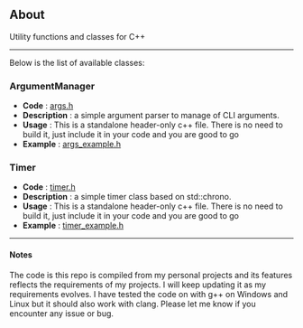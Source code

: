 ## About
Utility functions and classes for C++

-------

Below is the list of available classes:
### ArgumentManager
- __Code__ : [args.h](https://github.com/gnader/cppUtilCode/blob/master/src/args.h)
- __Description__ : a simple argument parser to manage of CLI arguments.
- __Usage__ : This is a standalone header-only c++ file. There is no need to build it, just include it in your code and you are good to go
- __Example__ : [args_example.h](https://github.com/gnader/cpp_utils/blob/master/examples/args_example.cpp)

### Timer
- __Code__ : [timer.h](https://github.com/gnader/cppUtilCode/blob/master/src/timer.h)
- __Description__ : a simple timer class based on std::chrono.
- __Usage__ : This is a standalone header-only c++ file. There is no need to build it, just include it in your code and you are good to go
- __Example__ : [timer_example.h](https://github.com/gnader/cpp_utils/blob/master/examples/timer_example.cpp)

-------

#### Notes
The code is this repo is compiled from my personal projects and its features reflects the requirements of my projects.
I will keep updating it as my requirements evolves.
I have tested the code on with g++ on Windows and Linux but it should also work with clang.
Please let me know if you encounter any issue or bug.
